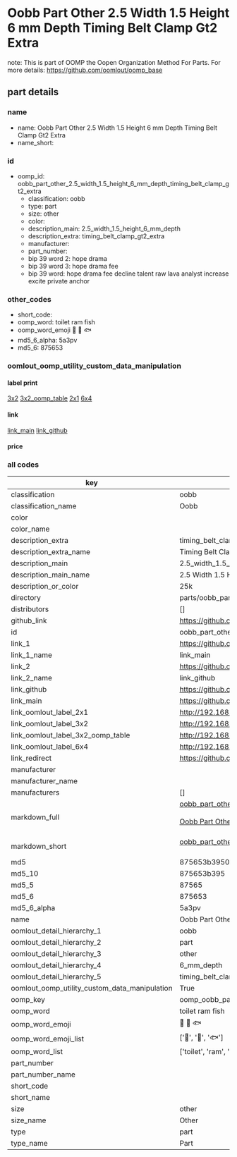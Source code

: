 # Oobb Part Other 2.5 Width 1.5 Height 6 mm Depth Timing Belt Clamp Gt2 Extra  

note: This is part of OOMP the Oopen Organization Method For Parts. For more details: https://github.com/oomlout/oomp_base

##  part details
  







### name
* name: Oobb Part Other 2.5 Width 1.5 Height 6 mm Depth Timing Belt Clamp Gt2 Extra
* name_short: 
### id
* oomp_id: oobb_part_other_2.5_width_1.5_height_6_mm_depth_timing_belt_clamp_gt2_extra
  * classification: oobb
  * type: part
  * size: other
  * color: 
  * description_main: 2.5_width_1.5_height_6_mm_depth
  * description_extra: timing_belt_clamp_gt2_extra
  * manufacturer: 
  * part_number: 
  * bip 39 word 2: hope drama
  * bip 39 word 3: hope drama fee
  * bip 39 word: hope drama fee decline talent raw lava analyst increase excite private anchor

### other_codes
* short_code: 
* oomp_word: toilet ram fish
* oomp_word_emoji :toilet: :ram: :fish:
* md5_6_alpha: 5a3pv
* md5_6: 875653






### oomlout_oomp_utility_custom_data_manipulation
#### label print
[3x2](http://192.168.1.245:1112/?label=oomp%205a3pv)
[3x2_oomp_table](http://192.168.1.108:1112/?label=oomp%205a3pv)
[2x1](http://192.168.1.242:1112/?label=oomp%205a3pv)
[6x4](http://192.168.1.55:1112/?label=oomp%205a3pv)    

#### link

[link_main](https://github.com/oomlout/oomlout_oomp_version_1_messy/tree/main/parts/oobb_part_other_2.5_width_1.5_height_6_mm_depth_timing_belt_clamp_gt2_extra) [link_github](https://github.com/oomlout/oomlout_oomp_version_1_messy/tree/main/parts/oobb_part_other_2.5_width_1.5_height_6_mm_depth_timing_belt_clamp_gt2_extra)                             

#### price







### all codes 
| key | value |  
| --- | --- |  
| classification | oobb |  
| classification_name | Oobb |  
| color |  |  
| color_name |  |  
| description_extra | timing_belt_clamp_gt2_extra |  
| description_extra_name | Timing Belt Clamp Gt2 Extra |  
| description_main | 2.5_width_1.5_height_6_mm_depth |  
| description_main_name | 2.5 Width 1.5 Height 6 mm Depth |  
| description_or_color | 25k |  
| directory | parts/oobb_part_other_2.5_width_1.5_height_6_mm_depth_timing_belt_clamp_gt2_extra |  
| distributors | [] |  
| github_link | https://github.com/oomlout/oomlout_oomp_part_src/tree/main/parts/oobb_part_other_2.5_width_1.5_height_6_mm_depth_timing_belt_clamp_gt2_extra |  
| id | oobb_part_other_2.5_width_1.5_height_6_mm_depth_timing_belt_clamp_gt2_extra |  
| link_1 | https://github.com/oomlout/oomlout_oomp_version_1_messy/tree/main/parts/oobb_part_other_2.5_width_1.5_height_6_mm_depth_timing_belt_clamp_gt2_extra |  
| link_1_name | link_main |  
| link_2 | https://github.com/oomlout/oomlout_oomp_version_1_messy/tree/main/parts/oobb_part_other_2.5_width_1.5_height_6_mm_depth_timing_belt_clamp_gt2_extra |  
| link_2_name | link_github |  
| link_github | https://github.com/oomlout/oomlout_oomp_version_1_messy/tree/main/parts/oobb_part_other_2.5_width_1.5_height_6_mm_depth_timing_belt_clamp_gt2_extra |  
| link_main | https://github.com/oomlout/oomlout_oomp_version_1_messy/tree/main/parts/oobb_part_other_2.5_width_1.5_height_6_mm_depth_timing_belt_clamp_gt2_extra |  
| link_oomlout_label_2x1 | http://192.168.1.242:1112/?label=oomp%205a3pv |  
| link_oomlout_label_3x2 | http://192.168.1.245:1112/?label=oomp%205a3pv |  
| link_oomlout_label_3x2_oomp_table | http://192.168.1.108:1112/?label=oomp%205a3pv |  
| link_oomlout_label_6x4 | http://192.168.1.55:1112/?label=oomp%205a3pv |  
| link_redirect | https://github.com/oomlout/oomlout_oomp_version_1_messy/tree/main/parts/oobb_part_other_2.5_width_1.5_height_6_mm_depth_timing_belt_clamp_gt2_extra |  
| manufacturer |  |  
| manufacturer_name |  |  
| manufacturers | [] |  
| markdown_full | [oobb_part_other_2.5_width_1.5_height_6_mm_depth_timing_belt_clamp_gt2_extra](none)<br>[](none)<br>[Oobb Part Other 2.5 Width 1.5 Height 6 Mm Depth Timing Belt Clamp Gt2 Extra](none)<br><br> |  
| markdown_short | [oobb_part_other_2.5_width_1.5_height_6_mm_depth_timing_belt_clamp_gt2_extra](none)<br><br> |  
| md5 | 875653b395084fbaca6eb38ea9108b6b |  
| md5_10 | 875653b395 |  
| md5_5 | 87565 |  
| md5_6 | 875653 |  
| md5_6_alpha | 5a3pv |  
| name | Oobb Part Other 2.5 Width 1.5 Height 6 mm Depth Timing Belt Clamp Gt2 Extra |  
| oomlout_detail_hierarchy_1 | oobb |  
| oomlout_detail_hierarchy_2 | part |  
| oomlout_detail_hierarchy_3 | other |  
| oomlout_detail_hierarchy_4 | 6_mm_depth |  
| oomlout_detail_hierarchy_5 | timing_belt_clamp_gt2_extra |  
| oomlout_oomp_utility_custom_data_manipulation | True |  
| oomp_key | oomp_oobb_part_other_2.5_width_1.5_height_6_mm_depth_timing_belt_clamp_gt2_extra |  
| oomp_word | toilet ram fish |  
| oomp_word_emoji | :toilet: :ram: :fish: |  
| oomp_word_emoji_list | [':toilet:', ':ram:', ':fish:'] |  
| oomp_word_list | ['toilet', 'ram', 'fish'] |  
| part_number |  |  
| part_number_name |  |  
| short_code |  |  
| short_name |  |  
| size | other |  
| size_name | Other |  
| type | part |  
| type_name | Part |  
